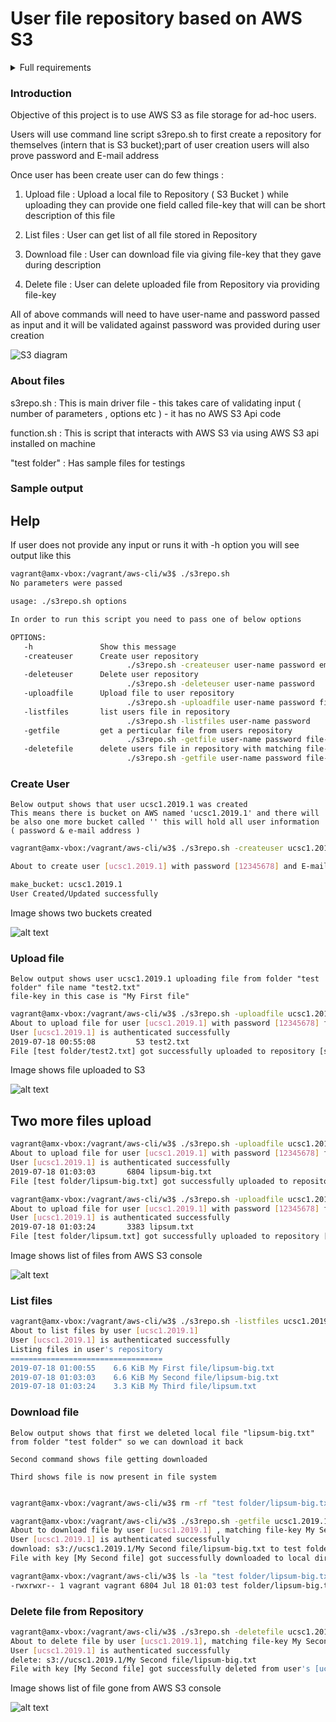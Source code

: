 # User file repository based on AWS S3

<details>
  <summary>Full requirements</summary>
01) createuser will have these command line arguments:

user-name password email

for example, in a console/terminal:

createuser MrCat NiceCat cats@cats.com

On first use , create the bucket you need to hold users in.

Create an object in the users bucket that stores an object as follows: 
key=user-name
values=[password, user-email] (a list)

You must be able to handle the case where the user already exists. For example, if createuser is called for an existing user, update the password and email address in the S3 object that hold that user's information.


02) uploadfile will have these command line arguments:

user-name password file-key path-to-file-to-upload

user-name = the user-name from createuser
password = the user's password from createuser
file-key = is a tag/string that the user can associate with an uploaded file
path-to-file-to-upload = the path to a file on your machine to save in S3

The file-key and path-to-file-to-upload may have spaces

For example: uploadfile MrCat NiceCat My-Favorite-Dog-Picture .\dog1.jpg


You must handle typical errors like: user does not exist, bad password, cannot find file

03) listfiles will have these command line arguments:

user-name password

For example: listfiles MtCat NiceCat

For each user file stored, this script prints one line to the console:

file-key 

NOTE: do not worry about formatting the console output. The columns for each file do NOT have to line up.

04) getfile will have these command line arguments:

user-name password file-key path-to-save-file-to

For example: getfile MrCat NiceCat 'Picture of my favorite dog' .\MyFavoriteDog

05) deletefile will have there command line parameters:

user-name password file-key

For example: deletefile MrCat NiceCat Bird01
</details>


### Introduction 

Objective of this project is to use AWS S3 as file storage for ad-hoc users. 

Users will use command line script s3repo.sh to first create a repository for themselves (intern that is S3 bucket);part of user creation users will also prove password and E-mail address 

Once user has been create user can do few things :

1) Upload file : Upload a local file to Repository ( S3 Bucket ) while uploading they can provide one field called file-key that will can be short description of this file 

2) List files : User can get list of all file stored in Repository 

3) Download file : User can download file via giving file-key that they gave during description 

4) Delete file : User can delete uploaded file from Repository via providing file-key 

All of above commands will need to have user-name and password passed as input and it will be validated against password was provided during user creation 

![S3 diagram](screenCaptures/S3-bucket.png)


### About files 

s3repo.sh : This is main driver file - this takes care of validating input ( number of parameters , options etc ) - it has no AWS S3 Api code 

function.sh : This is script that interacts with AWS S3 via using AWS S3 api installed on machine 

"test folder" : Has sample files for testings 

### Sample output 

## Help 
   
   If user does not provide any input or runs it with -h option you will see output like this 

``` BASH 
vagrant@amx-vbox:/vagrant/aws-cli/w3$ ./s3repo.sh
No parameters were passed

usage: ./s3repo.sh options

In order to run this script you need to pass one of below options

OPTIONS:
   -h               Show this message
   -createuser      Create user repository
                          ./s3repo.sh -createuser user-name password email
   -deleteuser      Delete user repository
                          ./s3repo.sh -deleteuser user-name password
   -uploadfile      Upload file to user repository
                          ./s3repo.sh -uploadfile user-name password file-key path-to-file-to-upload
   -listfiles       list users file in repository
                          ./s3repo.sh -listfiles user-name password
   -getfile         get a perticular file from users repository
                          ./s3repo.sh -getfile user-name password file-key path-to-save-file-to
   -deletefile      delete users file in repository with matching file-key
                          ./s3repo.sh -getfile user-name password file-key
```

### Create User 

    Below output shows that user ucsc1.2019.1 was created
    This means there is bucket on AWS named 'ucsc1.2019.1' and there will be also one more bucket called '' this will hold all user information ( password & e-mail address ) 
``` BASH
vagrant@amx-vbox:/vagrant/aws-cli/w3$ ./s3repo.sh -createuser ucsc1.2019.1 12345678 ucsc@uc.com

About to create user [ucsc1.2019.1] with password [12345678] and E-mail [ucsc@uc.com]

make_bucket: ucsc1.2019.1
User Created/Updated successfully
```
Image shows two buckets created 

![alt text](screenCaptures/create_user.jpg)

### Upload file 

    Below output shows user ucsc1.2019.1 uploading file from folder "test folder" file name "test2.txt"
    file-key in this case is "My First file"
``` BASH 
vagrant@amx-vbox:/vagrant/aws-cli/w3$ ./s3repo.sh -uploadfile ucsc1.2019.1 12345678 "My First file" "test folder/test2.txt"
About to upload file for user [ucsc1.2019.1] with password [12345678] file key [My First file] and local file [test folder/test2.txt](53 kb)
User [ucsc1.2019.1] is authenticated successfully
2019-07-18 00:55:08         53 test2.txt
File [test folder/test2.txt] got successfully uploaded to repository [s3://ucsc1.2019.1/My First file/]
```

Image shows file uploaded to S3

![alt text](screenCaptures/upload_file.jpg)

## Two more files upload 

``` BASH 
vagrant@amx-vbox:/vagrant/aws-cli/w3$ ./s3repo.sh -uploadfile ucsc1.2019.1 12345678 "My Second file" "test folder/lipsum-big.txt"
About to upload file for user [ucsc1.2019.1] with password [12345678] file key [My Second file] and local file [test folder/lipsum-big.txt](6804 kb)
User [ucsc1.2019.1] is authenticated successfully
2019-07-18 01:03:03       6804 lipsum-big.txt
File [test folder/lipsum-big.txt] got successfully uploaded to repository [s3://ucsc1.2019.1/My Second file/]

vagrant@amx-vbox:/vagrant/aws-cli/w3$ ./s3repo.sh -uploadfile ucsc1.2019.1 12345678 "My Third file" "test folder/lipsum.txt"
About to upload file for user [ucsc1.2019.1] with password [12345678] file key [My Third file] and local file [test folder/lipsum.txt](3383 kb)
User [ucsc1.2019.1] is authenticated successfully
2019-07-18 01:03:24       3383 lipsum.txt
File [test folder/lipsum.txt] got successfully uploaded to repository [s3://ucsc1.2019.1/My Third file/]
```

Image shows list of files from AWS S3 console 

![alt text](screenCaptures/list_of_files.jpg)


### List files 

``` BASH 
vagrant@amx-vbox:/vagrant/aws-cli/w3$ ./s3repo.sh -listfiles ucsc1.2019.1 12345678
About to list files by user [ucsc1.2019.1]
User [ucsc1.2019.1] is authenticated successfully
Listing files in user's repository
==================================
2019-07-18 01:00:55    6.6 KiB My First file/lipsum-big.txt
2019-07-18 01:03:03    6.6 KiB My Second file/lipsum-big.txt
2019-07-18 01:03:24    3.3 KiB My Third file/lipsum.txt
```

### Download file 
    
    Below output shows that first we deleted local file "lipsum-big.txt" from folder "test folder" so we can download it back 

    Second command shows file getting downloaded 

    Third shows file is now present in file system 

``` BASH

vagrant@amx-vbox:/vagrant/aws-cli/w3$ rm -rf "test folder/lipsum-big.txt"

vagrant@amx-vbox:/vagrant/aws-cli/w3$ ./s3repo.sh -getfile ucsc1.2019.1 12345678 "My Second file" "test folder"
About to download file by user [ucsc1.2019.1] , matching file-key My Second file to destination test folder
User [ucsc1.2019.1] is authenticated successfully
download: s3://ucsc1.2019.1/My Second file/lipsum-big.txt to test folder/lipsum-big.txt
File with key [My Second file] got successfully downloaded to local directory [test folder]

vagrant@amx-vbox:/vagrant/aws-cli/w3$ ls -la "test folder/lipsum-big.txt"
-rwxrwxr-- 1 vagrant vagrant 6804 Jul 18 01:03 test folder/lipsum-big.txt


```

### Delete file from Repository 

``` BASH 
vagrant@amx-vbox:/vagrant/aws-cli/w3$ ./s3repo.sh -deletefile ucsc1.2019.1 12345678 "My Second file"
About to delete file by user [ucsc1.2019.1], matching file-key My Second file
User [ucsc1.2019.1] is authenticated successfully
delete: s3://ucsc1.2019.1/My Second file/lipsum-big.txt
File with key [My Second file] got successfully deleted from user's [ucsc1.2019.1] repository
```

Image shows list of file gone from AWS S3 console 

![alt text](screenCaptures/deleted_file.jpg)
